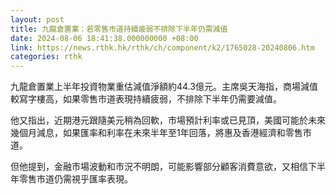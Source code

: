 ```yaml
---
layout: post
title: 九龍倉置業：若零售市道持續疲弱不排除下半年仍需減值
date: 2024-08-06 18:41:38.000000000 +08:00
link: https://news.rthk.hk/rthk/ch/component/k2/1765028-20240806.htm
categories: rthk
---
```


九龍倉置業上半年投資物業重估減值淨額約44.3億元。主席吳天海指，商場減值較寫字樓高，如果零售市道表現持續疲弱，不排除下半年仍需要減值。

他又指出，近期港元跟隨美元稍為回軟，市場預計利率或已見頂，美國可能於未來幾個月減息，如果匯率和利率在未來半年至1年回落，將惠及香港經濟和零售市道。

但他提到，金融市場波動和市況不明朗，可能影響部分顧客消費意欲，又相信下半年零售市道仍需視乎匯率表現。
